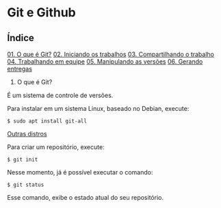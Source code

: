 # Git e Github

## Índice

[01. O que é Git?]()
[02. Iniciando os trabalhos]()
[03. Compartilhando o trabalho]()
[04. Trabalhando em equipe]()
[05. Manipulando as versões]()
[06. Gerando entregas]()

1. O que é Git?

É um sistema de controle de versões.

Para instalar em um sistema Linux, baseado no Debian, execute:

```
$ sudo apt install git-all
```

[Outras distros](https://git-scm.com/download/linux)

Para criar um repositório, execute:

```
$ git init
```

Nesse momento, já é possível executar o comando:

```
$ git status
```

Esse comando, exibe o estado atual do seu repositório.


